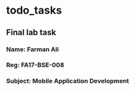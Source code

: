 # todo_tasks

## Final lab task

### Name:  Farman Ali
### Reg: FA17-BSE-008
### Subject: Mobile Application Development
